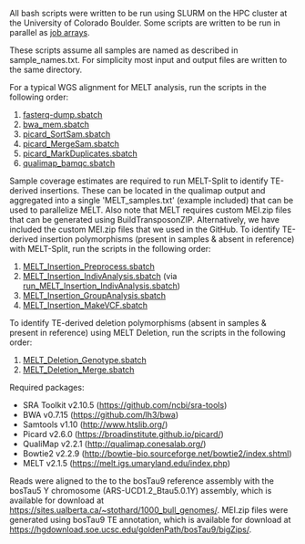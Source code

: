 All bash scripts were written to be run using SLURM on the HPC cluster at the University of Colorado Boulder. Some scripts are written to be run in parallel as [job arrays](https://slurm.schedmd.com/job_array.html).

These scripts assume all samples are named as described in sample_names.txt. For simplicity most input and output files are written to the same directory.

For a typical WGS alignment for MELT analysis, run the scripts in the following order:
1. [fasterq-dump.sbatch](https://github.com/coke6162/bovine_TE_evolution/blob/main/TE_variants/fasterq-dump.sbatch)
2. [bwa_mem.sbatch](https://github.com/coke6162/bovine_TE_evolution/blob/main/TE_variants/bwa_mem.sbatch)
3. [picard_SortSam.sbatch](https://github.com/coke6162/bovine_TE_evolution/blob/main/TE_variants/picard_SortSam.sbatch)
4. [picard_MergeSam.sbatch](https://github.com/coke6162/bovine_TE_evolution/blob/main/TE_variants/picard_MergeSam.sbatch)
5. [picard_MarkDuplicates.sbatch](https://github.com/coke6162/bovine_TE_evolution/blob/main/TE_variants/picard_MarkDuplicates.sbatch)
6. [qualimap_bamqc.sbatch](https://github.com/coke6162/bovine_TE_evolution/blob/main/TE_variants/qualimap_bamqc.sbatch)

Sample coverage estimates are required to run MELT-Split to identify TE-derived insertions. These can be located in the qualimap output and aggregated into a single 'MELT_samples.txt' (example included) that can be used to parallelize MELT. Also note that MELT requires custom MEI.zip files that can be generated using BuildTransposonZIP. Alternatively, we have included the custom MEI.zip files that we used in the GitHub. To identify TE-derived insertion polymorphisms (present in samples & absent in reference) with MELT-Split, run the scripts in the following order:
1. [MELT_Insertion_Preprocess.sbatch](https://github.com/coke6162/bovine_TE_evolution/blob/main/TE_variants/MELT_Insertion_Preprocess.sbatch)
2. [MELT_Insertion_IndivAnalysis.sbatch](https://github.com/coke6162/bovine_TE_evolution/blob/main/TE_variants/MELT_Insertion_IndivAnalysis.sbatch) (via [run_MELT_Insertion_IndivAnalysis.sbatch](https://github.com/coke6162/bovine_TE_evolution/blob/main/TE_variants/run_MELT_Insertion_IndivAnalysis.sbatch))
3. [MELT_Insertion_GroupAnalysis.sbatch](https://github.com/coke6162/bovine_TE_evolution/blob/main/TE_variants/MELT_Insertion_GroupAnalysis.sbatch)
4. [MELT_Insertion_MakeVCF.sbatch](https://github.com/coke6162/bovine_TE_evolution/blob/main/TE_variants/MELT_Insertion_MakeVCF.sbatch)

To identify TE-derived deletion polymorphisms (absent in samples & present in reference) using MELT Deletion, run the scripts in the following order:
1. [MELT_Deletion_Genotype.sbatch](https://github.com/coke6162/bovine_TE_evolution/blob/main/TE_variants/MELT_Deletion_Genotype.sbatch)
2. [MELT_Deletion_Merge.sbatch](https://github.com/coke6162/bovine_TE_evolution/blob/main/TE_variants/MELT_Deletion_Merge.sbatch)

Required packages:
* SRA Toolkit v2.10.5 (https://github.com/ncbi/sra-tools)
* BWA v0.7.15 (https://github.com/lh3/bwa)
* Samtools v1.10 (http://www.htslib.org/)
* Picard v2.6.0 (https://broadinstitute.github.io/picard/)
* QualiMap v2.2.1 (http://qualimap.conesalab.org/)
* Bowtie2 v2.2.9 (http://bowtie-bio.sourceforge.net/bowtie2/index.shtml)
* MELT v2.1.5 (https://melt.igs.umaryland.edu/index.php)

Reads were aligned to the to the bosTau9 reference assembly with the bosTau5 Y chromosome (ARS-UCD1.2_Btau5.0.1Y) assembly, which is available for download at https://sites.ualberta.ca/~stothard/1000_bull_genomes/. MEI.zip files were generated using bosTau9 TE annotation, which is available for download at https://hgdownload.soe.ucsc.edu/goldenPath/bosTau9/bigZips/. 
